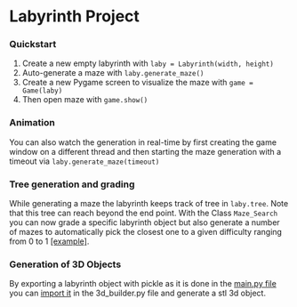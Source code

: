 # Labyrinth Project

### Quickstart
1. Create a new empty labyrinth with `laby = Labyrinth(width, height)`
2. Auto-generate a maze with `laby.generate_maze()`
3. Create a new Pygame screen to visualize the maze with `game = Game(laby)`
4. Then open maze with `game.show()`

### Animation
You can also watch the generation in real-time by first creating the game window on a different thread 
and then starting the maze generation with a timeout via `laby.generate_maze(timeout)`

### Tree generation and grading
While generating a maze the labyrinth keeps track of tree in `laby.tree`. Note that this tree
can reach beyond the end point. With the Class `Maze_Search` you can now grade a specific labyrinth object
but also generate a number of mazes to automatically pick the closest one to a given difficulty ranging 
from 0 to 1 [[example]](https://github.com/Darkness4191/labyrinth/blob/27b61ec91c76de03d71c1f52ad869c5bb8d9d686/main.py#L14).

### Generation of 3D Objects
By exporting a labyrinth object with pickle as it is done in the [main.py file](https://github.com/Darkness4191/labyrinth/blob/27b61ec91c76de03d71c1f52ad869c5bb8d9d686/main.py#L21)
you can [import it](https://github.com/Darkness4191/labyrinth/blob/27b61ec91c76de03d71c1f52ad869c5bb8d9d686/3d_builder.py#L6) in the 3d_builder.py file and generate a stl 3d object. 